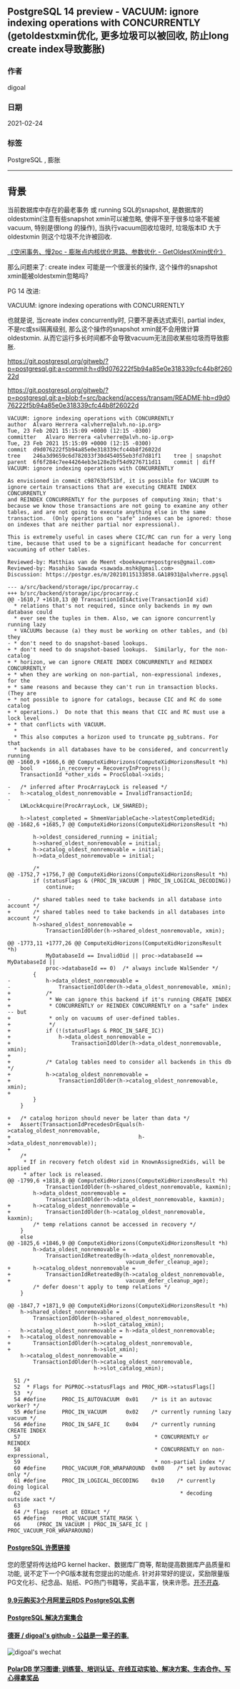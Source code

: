 ## PostgreSQL 14 preview - VACUUM: ignore indexing operations with CONCURRENTLY  (getoldestxmin优化, 更多垃圾可以被回收, 防止long create index导致膨胀)  
    
### 作者    
digoal    
    
### 日期    
2021-02-24    
    
### 标签    
PostgreSQL , 膨胀     
    
----    
    
## 背景    
当前数据库中存在的最老事务 或 running SQL的snapshot, 是数据库的oldestxmin(注意有些snapshot xmin可以被忽略, 使得不至于很多垃圾不能被vacuum, 特别是很long 的操作), 当执行vacuum回收垃圾时, 垃圾版本ID 大于 oldestxmin 则这个垃圾不允许被回收.     
    
[《空闲事务、慢2pc - 膨胀点内核优化思路、参数优化 - GetOldestXmin优化》](../201907/20190720_01.md)      
    
那么问题来了: create index 可能是一个很漫长的操作, 这个操作的snapshot xmin能被oldestxmin忽略吗?      
    
PG 14 改进:    
    
VACUUM: ignore indexing operations with CONCURRENTLY    
    
也就是说, 当create index concurrently时, 只要不是表达式索引, partial index, 不是rc或ssi隔离级别, 那么这个操作的snapshot xmin就不会用做计算oldestxmin. 从而它运行多长时间都不会导致vacuum无法回收某些垃圾而导致膨胀.     
    
https://git.postgresql.org/gitweb/?p=postgresql.git;a=commit;h=d9d076222f5b94a85e0e318339cfc44b8f26022d    
    
https://git.postgresql.org/gitweb/?p=postgresql.git;a=blob;f=src/backend/access/transam/README;hb=d9d076222f5b94a85e0e318339cfc44b8f26022d    
    
```    
VACUUM: ignore indexing operations with CONCURRENTLY    
author	Alvaro Herrera <alvherre@alvh.no-ip.org>	    
Tue, 23 Feb 2021 15:15:09 +0000 (12:15 -0300)    
committer	Alvaro Herrera <alvherre@alvh.no-ip.org>	    
Tue, 23 Feb 2021 15:15:09 +0000 (12:15 -0300)    
commit	d9d076222f5b94a85e0e318339cfc44b8f26022d    
tree	246a3d9659c6d782033f30d454055eb3fd7d81f1	tree | snapshot    
parent	6f6f284c7ee44264eb3e128e2bf54d9276711d11	commit | diff    
VACUUM: ignore indexing operations with CONCURRENTLY    
    
As envisioned in commit c98763bf51bf, it is possible for VACUUM to    
ignore certain transactions that are executing CREATE INDEX CONCURRENTLY    
and REINDEX CONCURRENTLY for the purposes of computing Xmin; that's    
because we know those transactions are not going to examine any other    
tables, and are not going to execute anything else in the same    
transaction.  (Only operations on "safe" indexes can be ignored: those    
on indexes that are neither partial nor expressional).    
    
This is extremely useful in cases where CIC/RC can run for a very long    
time, because that used to be a significant headache for concurrent    
vacuuming of other tables.    
    
Reviewed-by: Matthias van de Meent <boekewurm+postgres@gmail.com>    
Reviewed-by: Masahiko Sawada <sawada.mshk@gmail.com>    
Discussion: https://postgr.es/m/20210115133858.GA18931@alvherre.pgsql    
```    
    
```    
--- a/src/backend/storage/ipc/procarray.c    
+++ b/src/backend/storage/ipc/procarray.c    
@@ -1610,7 +1610,13 @@ TransactionIdIsActive(TransactionId xid)    
  * relations that's not required, since only backends in my own database could    
  * ever see the tuples in them. Also, we can ignore concurrently running lazy    
  * VACUUMs because (a) they must be working on other tables, and (b) they    
- * don't need to do snapshot-based lookups.    
+ * don't need to do snapshot-based lookups.  Similarly, for the non-catalog    
+ * horizon, we can ignore CREATE INDEX CONCURRENTLY and REINDEX CONCURRENTLY    
+ * when they are working on non-partial, non-expressional indexes, for the    
+ * same reasons and because they can't run in transaction blocks.  (They are    
+ * not possible to ignore for catalogs, because CIC and RC do some catalog    
+ * operations.)  Do note that this means that CIC and RC must use a lock level    
+ * that conflicts with VACUUM.    
  *    
  * This also computes a horizon used to truncate pg_subtrans. For that    
  * backends in all databases have to be considered, and concurrently running    
@@ -1660,9 +1666,6 @@ ComputeXidHorizons(ComputeXidHorizonsResult *h)    
    bool        in_recovery = RecoveryInProgress();    
    TransactionId *other_xids = ProcGlobal->xids;    
     
-   /* inferred after ProcArrayLock is released */    
-   h->catalog_oldest_nonremovable = InvalidTransactionId;    
-    
    LWLockAcquire(ProcArrayLock, LW_SHARED);    
     
    h->latest_completed = ShmemVariableCache->latestCompletedXid;    
@@ -1682,6 +1685,7 @@ ComputeXidHorizons(ComputeXidHorizonsResult *h)    
     
        h->oldest_considered_running = initial;    
        h->shared_oldest_nonremovable = initial;    
+       h->catalog_oldest_nonremovable = initial;    
        h->data_oldest_nonremovable = initial;    
     
        /*    
@@ -1752,7 +1756,7 @@ ComputeXidHorizons(ComputeXidHorizonsResult *h)    
        if (statusFlags & (PROC_IN_VACUUM | PROC_IN_LOGICAL_DECODING))    
            continue;    
     
-       /* shared tables need to take backends in all database into account */    
+       /* shared tables need to take backends in all databases into account */    
        h->shared_oldest_nonremovable =    
            TransactionIdOlder(h->shared_oldest_nonremovable, xmin);    
     
@@ -1773,11 +1777,26 @@ ComputeXidHorizons(ComputeXidHorizonsResult *h)    
            MyDatabaseId == InvalidOid || proc->databaseId == MyDatabaseId ||    
            proc->databaseId == 0)  /* always include WalSender */    
        {    
-           h->data_oldest_nonremovable =    
-               TransactionIdOlder(h->data_oldest_nonremovable, xmin);    
+           /*    
+            * We can ignore this backend if it's running CREATE INDEX    
+            * CONCURRENTLY or REINDEX CONCURRENTLY on a "safe" index -- but    
+            * only on vacuums of user-defined tables.    
+            */    
+           if (!(statusFlags & PROC_IN_SAFE_IC))    
+               h->data_oldest_nonremovable =    
+                   TransactionIdOlder(h->data_oldest_nonremovable, xmin);    
+    
+           /* Catalog tables need to consider all backends in this db */    
+           h->catalog_oldest_nonremovable =    
+               TransactionIdOlder(h->catalog_oldest_nonremovable, xmin);    
+    
        }    
    }    
     
+   /* catalog horizon should never be later than data */    
+   Assert(TransactionIdPrecedesOrEquals(h->catalog_oldest_nonremovable,    
+                                        h->data_oldest_nonremovable));    
+    
    /*    
     * If in recovery fetch oldest xid in KnownAssignedXids, will be applied    
     * after lock is released.    
@@ -1799,6 +1818,8 @@ ComputeXidHorizons(ComputeXidHorizonsResult *h)    
            TransactionIdOlder(h->shared_oldest_nonremovable, kaxmin);    
        h->data_oldest_nonremovable =    
            TransactionIdOlder(h->data_oldest_nonremovable, kaxmin);    
+       h->catalog_oldest_nonremovable =    
+           TransactionIdOlder(h->catalog_oldest_nonremovable, kaxmin);    
        /* temp relations cannot be accessed in recovery */    
    }    
    else    
@@ -1825,6 +1846,9 @@ ComputeXidHorizons(ComputeXidHorizonsResult *h)    
        h->data_oldest_nonremovable =    
            TransactionIdRetreatedBy(h->data_oldest_nonremovable,    
                                     vacuum_defer_cleanup_age);    
+       h->catalog_oldest_nonremovable =    
+           TransactionIdRetreatedBy(h->catalog_oldest_nonremovable,    
+                                    vacuum_defer_cleanup_age);    
        /* defer doesn't apply to temp relations */    
    }    
     
@@ -1847,7 +1871,9 @@ ComputeXidHorizons(ComputeXidHorizonsResult *h)    
    h->shared_oldest_nonremovable =    
        TransactionIdOlder(h->shared_oldest_nonremovable,    
                           h->slot_catalog_xmin);    
-   h->catalog_oldest_nonremovable = h->data_oldest_nonremovable;    
+   h->catalog_oldest_nonremovable =    
+       TransactionIdOlder(h->catalog_oldest_nonremovable,    
+                          h->slot_xmin);    
    h->catalog_oldest_nonremovable =    
        TransactionIdOlder(h->catalog_oldest_nonremovable,    
                           h->slot_catalog_xmin);    
```    
    
```    
  51 /*    
  52  * Flags for PGPROC->statusFlags and PROC_HDR->statusFlags[]    
  53  */    
  54 #define     PROC_IS_AUTOVACUUM  0x01    /* is it an autovac worker? */    
  55 #define     PROC_IN_VACUUM      0x02    /* currently running lazy vacuum */    
  56 #define     PROC_IN_SAFE_IC     0x04    /* currently running CREATE INDEX    
  57                                          * CONCURRENTLY or REINDEX    
  58                                          * CONCURRENTLY on non-expressional,    
  59                                          * non-partial index */    
  60 #define     PROC_VACUUM_FOR_WRAPAROUND  0x08    /* set by autovac only */    
  61 #define     PROC_IN_LOGICAL_DECODING    0x10    /* currently doing logical    
  62                                                  * decoding outside xact */    
  63     
  64 /* flags reset at EOXact */    
  65 #define     PROC_VACUUM_STATE_MASK \    
  66     (PROC_IN_VACUUM | PROC_IN_SAFE_IC | PROC_VACUUM_FOR_WRAPAROUND)    
```    
  
  
#### [PostgreSQL 许愿链接](https://github.com/digoal/blog/issues/76 "269ac3d1c492e938c0191101c7238216")
您的愿望将传达给PG kernel hacker、数据库厂商等, 帮助提高数据库产品质量和功能, 说不定下一个PG版本就有您提出的功能点. 针对非常好的提议，奖励限量版PG文化衫、纪念品、贴纸、PG热门书籍等，奖品丰富，快来许愿。[开不开森](https://github.com/digoal/blog/issues/76 "269ac3d1c492e938c0191101c7238216").  
  
  
#### [9.9元购买3个月阿里云RDS PostgreSQL实例](https://www.aliyun.com/database/postgresqlactivity "57258f76c37864c6e6d23383d05714ea")
  
  
#### [PostgreSQL 解决方案集合](https://yq.aliyun.com/topic/118 "40cff096e9ed7122c512b35d8561d9c8")
  
  
#### [德哥 / digoal's github - 公益是一辈子的事.](https://github.com/digoal/blog/blob/master/README.md "22709685feb7cab07d30f30387f0a9ae")
  
  
![digoal's wechat](../pic/digoal_weixin.jpg "f7ad92eeba24523fd47a6e1a0e691b59")
  
  
#### [PolarDB 学习图谱: 训练营、培训认证、在线互动实验、解决方案、生态合作、写心得拿奖品](https://www.aliyun.com/database/openpolardb/activity "8642f60e04ed0c814bf9cb9677976bd4")
  
